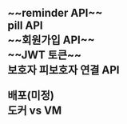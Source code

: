<H2>
~~reminder API~~<br>
pill API<br>
~~회원가입 API~~<br>
~~JWT 토큰~~<br>
보호자 피보호자 연결 API<br>

배포(미정)<br>
도커 vs VM<br>
</h2>

